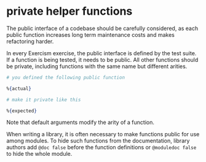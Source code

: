 # private helper functions

[comment]: # (requires 2 params:)
[comment]: # (- expected: the corrected function definition)
[comment]: # (- actual: the incorrect function definition that the student used)

The public interface of a codebase should be carefully considered, as each public function increases long term maintenance costs and makes refactoring harder.

In every Exercism exercise, the public interface is defined by the test suite.
If a function is being tested, it needs to be public.
All other functions should be private, including functions with the same name but different arities.

```elixir
# you defined the following public function

%{actual}

# make it private like this

%{expected}
```
Note that default arguments modify the arity of a function.

When writing a library, it is often necessary to make functions public for use among modules.
To hide such functions from the documentation, library authors add `@doc false` before the function definitions or `@moduledoc false` to hide the whole module.
